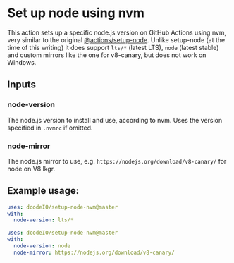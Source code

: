 # Set up node using nvm

This action sets up a specific node.js version on GitHub Actions using nvm, very similar to the original [@actions/setup-node](https://github.com/actions/setup-node). Unlike setup-node (at the time of this writing) it does support `lts/*` (latest LTS), `node` (latest stable) and custom mirrors like the one for v8-canary, but does not work on Windows.

## Inputs

### node-version

The node.js version to install and use, according to nvm. Uses the version specified in `.nvmrc` if omitted.

### node-mirror

The node.js mirror to use, e.g. `https://nodejs.org/download/v8-canary/` for node on V8 lkgr.

## Example usage:

```yaml
uses: dcodeIO/setup-node-nvm@master
with:
  node-version: lts/*
```

```yaml
uses: dcodeIO/setup-node-nvm@master
with:
  node-version: node
  node-mirror: https://nodejs.org/download/v8-canary/
```
